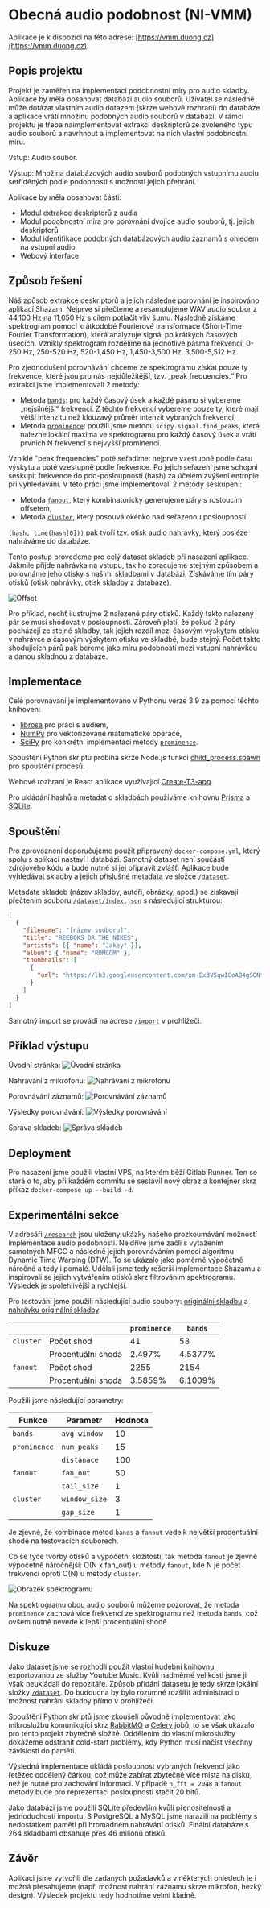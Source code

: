 # Obecná audio podobnost (NI-VMM)

Aplikace je k dispozici na této adrese: [https://vmm.duong.cz](https://vmm.duong.cz).

## Popis projektu

Projekt je zaměřen na implementaci podobnostní míry pro audio skladby. Aplikace by měla obsahovat databázi audio souborů. Uživatel se následně může dotázat vlastním audio dotazem (skrze webové rozhraní) do databáze a aplikace vrátí množinu podobných audio souborů v databázi. V rámci projektu je třeba naimplementovat extrakci deskriptorů ze zvoleného typu audio souborů a navrhnout a implementovat na nich vlastní podobnostní míru.

Vstup: Audio soubor.

Výstup: Množina databázových audio souborů podobných vstupnímu audiu setříděných podle podobnosti s možností jejich přehrání.

Aplikace by měla obsahovat části:

- Modul extrakce deskriptorů z audia
- Modul podobnostní míra pro porovnání dvojice audio souborů, tj. jejich deskriptorů
- Modul identifikace podobných databázových audio záznamů s ohledem na vstupní audio
- Webový interface

## Způsob řešení

Náš způsob extrakce deskriptorů a jejich následné porovnání je inspirováno aplikací Shazam.
Nejprve si přečteme a resamplujeme WAV audio soubor z 44,100 Hz na 11,050 Hz s cílem potlačit vliv šumu. Následně získáme spektrogram pomocí krátkodobé Fourierové transformace (Short-Time Fourier Transformation), která analyzuje signál po krátkých časových úsecích. Vzniklý spektrogram rozdělíme na jednotlivé pásma frekvencí: 0-250 Hz, 250-520 Hz, 520-1,450 Hz, 1,450-3,500 Hz, 3,500-5,512 Hz.

Pro zjednodušení porovnávání chceme ze spektrogramu získat pouze ty frekvence, které jsou pro nás nejdůležitější, tzv. „peak frequencies.“ Pro extrakci jsme implementovali 2 metody:

- Metoda [`bands`](/research/freq/bands.py): pro každý časový úsek a každé pásmo si vybereme „nejsilnější“ frekvenci. Z těchto frekvencí vybereme pouze ty, které mají větší intenzitu než klouzavý průměr intenzit vybraných frekvencí,
- Metoda [`prominence`](/research/freq/prominence.py): použili jsme metodu `scipy.signal.find_peaks`, která nalezne lokální maxima ve spektrogramu pro každý časový úsek a vrátí prvních N frekvencí s nejvyšší prominencí.

Vzniklé "peak frequencies" poté seřadíme: nejprve vzestupně podle času výskytu a poté vzestupně podle frekvence. Po jejich seřazení jsme schopni seskupit frekvence do pod-posloupnosti (hash) za účelem zvýšení entropie při vyhledávání. V této práci jsme implementovali 2 metody seskupení:

- Metoda [`fanout`](/research/hash/fanout.py), který kombinatoricky generujeme páry s rostoucím offsetem,
- Metoda [`cluster`](/research/hash/cluster.py), který posouvá okénko nad seřazenou posloupností.

`(hash, time(hash[0]))` pak tvoří tzv. otisk audio nahrávky, který posléze nahráváme do databáze.

Tento postup provedeme pro celý dataset skladeb při nasazení aplikace. Jakmile přijde nahrávka na vstupu, tak ho zpracujeme stejným způsobem a porovnáme jeho otisky s našimi skladbami v databázi. Získáváme tím páry otisků (otisk nahrávky, otisk skladby z databáze).

![Offset](research/images/fingerprint_offset.excalidraw.png "Offset")

Pro příklad, nechť ilustrujme 2 nalezené páry otisků. Každý takto nalezený pár se musí shodovat v posloupnosti. Zároveň platí, že pokud 2 páry pocházejí ze stejné skladby, tak jejich rozdíl mezi časovým výskytem otisku v nahrávce a časovým výskytem otisku ve skladbě, bude stejný. Počet takto shodujících párů pak bereme jako míru podobnosti mezi vstupní nahrávkou a danou skladnou z databáze.

## Implementace

Celé porovnávaní je implementováno v Pythonu verze 3.9 za pomocí těchto knihoven:

- [librosa](https://librosa.org/doc/latest/index.html) pro práci s audiem,
- [NumPy](https://numpy.org/) pro vektorizované matematické operace,
- [SciPy](https://scipy.org) pro konkrétní implementaci metody [`prominence`](/research/freq/prominence.py).

Spouštění Python skriptu probíhá skrze Node.js funkci [child_process.spawn](https://nodejs.org/api/child_process.html#child_processspawncommand-args-options) pro spouštění procesů.

Webové rozhraní je React aplikace využívající [Create-T3-app](https://create.t3.gg/).

Pro ukládání hashů a metadat o skladbách používáme knihovnu [Prisma](https://www.prisma.io/) a [SQLite](https://sqlite.org/).

## Spouštění

Pro zprovoznení doporučujeme použít připravený `docker-compose.yml`, který spolu s aplikací nastaví i databázi. Samotný dataset není součástí zdrojového kódu a bude nutné si jej připravit zvlášť. Aplikace bude vyhledávat skladby a jejich příslušné metadata ve složce [`/dataset`](/dataset).

Metadata skladeb (název skladby, autoři, obrázky, apod.) se získavají přečtením souboru [`/dataset/index.json`](/dataset/index.json) s následující strukturou:

```json
[
  {
    "filename": "[název souboru]",
    "title": "REEBOKS OR THE NIKES",
    "artists": [{ "name": "Jakey" }],
    "album": { "name": "ROMCOM" },
    "thumbnails": [
      {
        "url": "https://lh3.googleusercontent.com/xm-Ex3VSqwICoAB4gSGNtKiCETfh_lJ6_dYg2CpPqBlrdQjA1Rq8YZLDZUvTeyNfMsbNQTwbrbjivxQsTg=w120-h120-l90-rj"
      }
    ]
  }
]
```

Samotný import se provádí na adrese [`/import`](https://vmm.duong.cz/import) v prohlížeči.

## Příklad výstupu

Úvodní stránka: ![Úvodní stránka](research/images/2022-12-09-02-49-35.png)

Nahrávání z mikrofonu: ![Nahrávání z mikrofonu](research/images/2022-12-09-02-51-40.png)

Porovnávání záznamů: ![Porovnávání záznamů](research/images/2022-12-09-02-50-41.png)

Výsledky porovnávání: ![Výsledky porovnávání](research/images/2022-12-09-02-51-09.png)

Správa skladeb: ![Správa skladeb](research/images/2022-12-09-02-47-14.png)

## Deployment

Pro nasazení jsme použili vlastní VPS, na kterém běží Gitlab Runner. Ten se stará o to, aby při každém commitu se sestavil nový obraz a kontejner skrz příkaz `docker-compose up --build -d`.

## Experimentální sekce

V adresáři [`/research`](/research) jsou uloženy ukázky našeho prozkoumávání možností implementace audio podobnosti. Nejdříve jsme začli s vytažením samotných MFCC a následně jejich porovnáváním pomocí algoritmu Dynamic Time Warping (DTW). To se ukázalo jako poměrně výpočetně náročné a tedy i pomalé. Udělali jsme tedy rešerši implementace Shazamu a inspirovali se jejich vytvářením otisků skrz filtrováním spektrogramu. Výsledek je spolehlivější a rychlejší.

Pro testování jsme použili následující audio soubory: [originální skladbu](/research/samples/music.wav) a [nahrávku originální skladby](/research/samples/record.wav).

|           |                    | `prominence` | `bands` |
| --------- | ------------------ | ------------ | ------- |
| `cluster` | Počet shod         | 41           | 53      |
|           | Procentuální shoda | 2.497%       | 4.5377% |
| `fanout`  | Počet shod         | 2255         | 2154    |
|           | Procentuální shoda | 3.5859%      | 6.1009% |

Použili jsme následující parametry:

| Funkce       | Parametr      | Hodnota |
| ------------ | ------------- | ------- |
| `bands`      | `avg_window`  | 10      |
| `prominence` | `num_peaks`   | 15      |
|              | `distanace`   | 100     |
| `fanout`     | `fan_out`     | 50      |
|              | `tail_size`   | 1       |
| `cluster`    | `window_size` | 3       |
|              | `gap_size`    | 1       |

Je zjevné, že kombinace metod `bands` a `fanout` vede k největší procentuální shodě na testovacích souborech.

Co se týče tvorby otisků a výpočetní složitosti, tak metoda `fanout` je zjevně výpočetně náročnější: O(N x fan_out) u metody `fanout`, kde N je počet frekvencí oproti O(N) u metody `cluster`.

![Obrázek spektrogramu](/research/images/spectrogram.png)

Na spektrogramu obou audio souborů můžeme pozorovat, že metoda `prominence` zachová více frekvencí ze spektrogramu než metoda `bands`, což ovšem nutně nevede k lepší procentuální shodě.

## Diskuze

Jako dataset jsme se rozhodli použít vlastní hudební knihovnu exportovanou ze služby Youtube Music. Kvůli nadměrné velikosti jsme ji však neukládali do repozitáře. Způsob přidání datasetu je tedy skrze lokální složky [`/dataset`](/dataset). Do budoucna by bylo rozumné rozšířit administraci o možnost nahrání skladby přímo v prohlížeči.

Spouštění Python skriptů jsme zkoušeli původně implementovat jako mikroslužbu komunikující skrz [RabbitMQ](https://www.rabbitmq.com/) a [Celery](https://docs.celeryq.dev/en/stable/) jobů, to se však ukázalo pro tento projekt zbytečně složité. Oddělením do vlastní mikroslužby dokážeme odstranit cold-start problémy, kdy Python musí načíst všechny závislosti do paměti.

Výsledná implementace ukládá posloupnost vybraných frekvencí jako řetězec oddělený čárkou, což může zabírat zbytečně více místa na disku, než je nutné pro zachování informací. V případě `n_fft = 2048` a `fanout` metody bude pro reprezentaci posloupnosti stačit 20 bitů.

Jako databázi jsme použili SQLite především kvůli přenositelnosti a jednoduchosti importu. S PostgreSQL a MySQL jsme narazili na problémy s nedostatkem paměti při hromadném nahrávání otisků. Finální databáze s 264 skladbami obsahuje přes 46 miliónů otisků.

## Závěr

Aplikaci jsme vytvořili dle zadaných požadavků a v některých ohledech je i možná přesahujeme (např. možnost nahrání záznamu skrze mikrofon, hezký design). Výsledek projektu tedy hodnotíme velmi kladně.
